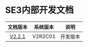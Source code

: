 #  SE3内部开发文档

| 文档版本   |            系统版本             |   说明   |
| :-------------: | :-----------------------------: | :------: |
| [V2.2.1](http://192.168.1.100:4000/) | V2R2C01 | 开发版本 |

